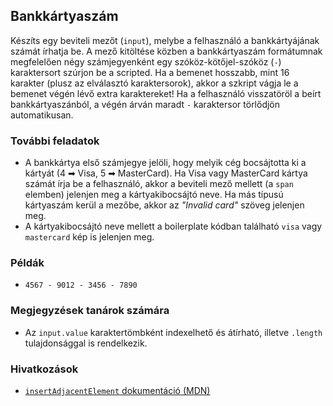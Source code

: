 ## Bankkártyaszám

Készíts egy beviteli mezőt (`input`), melybe a felhasználó a bankkártyájának számát írhatja be. A mező kitöltése közben a bankkártyaszám formátumnak megfelelően négy számjegyenként egy szóköz-kötőjel-szóköz (` - `) karaktersort szúrjon be a scripted. Ha a bemenet hosszabb, mint 16 karakter (plusz az elválasztó karaktersorok), akkor a szkript vágja le a bemenet végén lévő extra karaktereket! Ha a felhasználó visszatöröl a beírt bankkártyaszánból, a végén árván maradt ` - ` karaktersor törlődjön automatikusan.

### További feladatok

- A bankkártya első számjegye jelöli, hogy melyik cég bocsájtotta ki a kártyát (4 ➡ Visa, 5 ➡ MasterCard). Ha Visa vagy MasterCard kártya számát írja be a felhasználó, akkor a beviteli mező mellett (a `span` elemben) jelenjen meg a kártyakibocsájtó neve. Ha más típusú kártyaszám kerül a mezőbe, akkor az *"Invalid card"* szöveg jelenjen meg.
- A kártyakibocsájtó neve mellett a boilerplate kódban található `visa` vagy `mastercard` kép is jelenjen meg.

### Példák

- `4567 - 9012 - 3456 - 7890`

### Megjegyzések tanárok számára

- Az `input.value` karaktertömbként indexelhető és átírható, illetve `.length` tulajdonsággal is rendelkezik.

### Hivatkozások

- [`insertAdjacentElement` dokumentáció (MDN)][1]

[1]: https://developer.mozilla.org/en-US/docs/Web/API/Element/insertAdjacentElement
